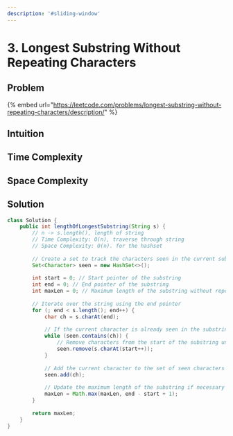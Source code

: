 ```yaml
---
description: '#sliding-window'
---
```


# 3. Longest Substring Without Repeating Characters

## Problem

{% embed url="https://leetcode.com/problems/longest-substring-without-repeating-characters/description/" %}

## Intuition



## Time Complexity



## Space Complexity



## Solution

```java
class Solution {
    public int lengthOfLongestSubstring(String s) {
        // n -> s.length(), length of string
        // Time Complexity: O(n), traverse through string
        // Space Complexity: O(n). for the hashset
        
        // Create a set to track the characters seen in the current substring
        Set<Character> seen = new HashSet<>();
        
        int start = 0; // Start pointer of the substring
        int end = 0; // End pointer of the substring
        int maxLen = 0; // Maximum length of the substring without repeating characters
        
        // Iterate over the string using the end pointer
        for (; end < s.length(); end++) {
            char ch = s.charAt(end);
            
            // If the current character is already seen in the substring
            while (seen.contains(ch)) {
                // Remove characters from the start of the substring until the current character is no longer seen
                seen.remove(s.charAt(start++));
            }
            
            // Add the current character to the set of seen characters
            seen.add(ch);
            
            // Update the maximum length of the substring if necessary
            maxLen = Math.max(maxLen, end - start + 1);
        }
        
        return maxLen;
    }
}
```
